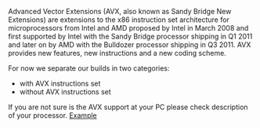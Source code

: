 Advanced Vector Extensions (AVX, also known as Sandy Bridge New Extensions) are extensions to the x86 instruction set architecture for microprocessors from Intel and AMD proposed by Intel in March 2008 and first supported by Intel with the Sandy Bridge processor shipping in Q1 2011 and later on by AMD with the Bulldozer processor shipping in Q3 2011. AVX provides new features, new instructions and a new coding scheme.

For now we separate our builds in two categories:
* with AVX instructions set
* without AVX instructions set

If you are not sure is the AVX support at your PC please check description of your processor. 
[Example](https://prntscr.com/llj7mj)
